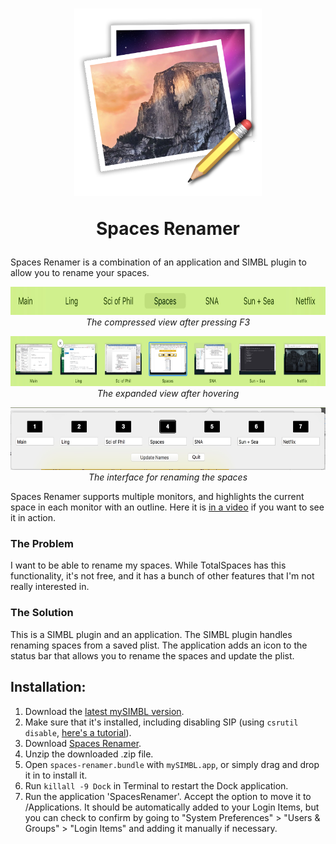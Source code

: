 <h1 align="center">
  <img src="/SpacesRenamer/Assets.xcassets/AppIcon.appiconset/Icon-1.png?raw=true" height="300" alt=""/>
  <p align="center">Spaces Renamer</p>
</h1>

Spaces Renamer is a combination of an application and SIMBL plugin to allow you to rename your spaces.

<p align="center">
  <img src="smallView2.jpg" height="45" ><br>
  <i>The compressed view after pressing F3</i>
</p>

<p align="center">
  <img src="largeView2.jpg" height="80" ><br>
  <i>The expanded view after hovering</i>
</p>

<p align="center">
  <img src="renameView2.jpg" height="100" ><br>
  <i>The interface for renaming the spaces</i>
</p>

Spaces Renamer supports multiple monitors, and highlights the current space in each monitor with an outline.  Here it is [in a video](https://vimeo.com/264878100) if you want to see it in action.

### The Problem
I want to be able to rename my spaces.  While TotalSpaces has this functionality, it's not free, and it has a bunch of other features that I'm not really interested in.

### The Solution
This is a SIMBL plugin and an application.  The SIMBL plugin handles renaming spaces from a saved plist.  The application adds an icon to the status bar that allows you to rename the spaces and update the plist.

## Installation:
1. Download the [latest mySIMBL version](https://github.com/w0lfschild/mySIMBL/releases/latest).
2. Make sure that it's installed, including disabling SIP (using `csrutil disable`, [here's a tutorial](https://www.imore.com/how-turn-system-integrity-protection-macos)).
3. Download [Spaces Renamer](https://github.com/dado3212/spaces-renamer/raw/master/build/spaces-renamer.zip).
4. Unzip the downloaded .zip file.
5. Open `spaces-renamer.bundle` with `mySIMBL.app`, or simply drag and drop it in to install it.
6. Run `killall -9 Dock` in Terminal to restart the Dock application.
7. Run the application 'SpacesRenamer'.  Accept the option to move it to /Applications.  It should be automatically added to your Login Items, but you can check to confirm by going to "System Preferences" > "Users & Groups" > "Login Items" and adding it manually if necessary.
